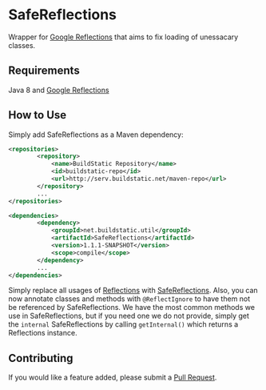 # SafeReflections
Wrapper for [Google Reflections](https://reflections.googlecode.com) that aims to fix loading of unessacary classes.

## Requirements
Java 8 and [Google Reflections](https://reflections.googlecode.com)

## How to Use
Simply add SafeReflections as a Maven dependency:
```xml
<repositories>
        <repository>
            <name>BuildStatic Repository</name>
            <id>buildstatic-repo</id>
            <url>http://serv.buildstatic.net/maven-repo</url>
        </repository>
        ...
</repositories>

<dependencies>
        <dependency>
            <groupId>net.buildstatic.util</groupId>
            <artifactId>SafeReflections</artifactId>
            <version>1.1.1-SNAPSHOT</version>
            <scope>compile</scope>
        </dependency>
        ...
</dependencies>
```

Simply replace all usages of [Reflections](https://reflections.googlecode.com) with [SafeReflections](https://github.com/BuildStatic/SafeReflections/tree/master). 
Also, you can now annotate classes and methods with `@ReflectIgnore` to have them not be referenced by SafeReflections. We have the most common methods we 
use in SafeReflections, but if you need one we do not provide, simply get the `internal` SafeReflections by calling `getInternal()` which returns a Reflections instance.

## Contributing
If you would like a feature added, please submit a [Pull Request](https://github.com/BuildStatic/SafeReflections/compare).

